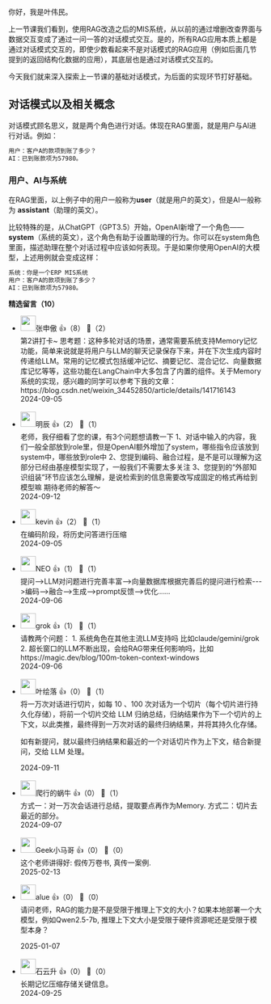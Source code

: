 你好，我是叶伟民。

上一节课我们看到，使用RAG改造之后的MIS系统，从以前的通过增删改查界面与数据交互变成了通过一问一答的对话模式交互。是的，所有RAG应用本质上都是通过对话模式交互的，即使少数看起来不是对话模式的RAG应用（例如后面几节提到的返回结构化数据的应用），其底层也是通过对话模式交互的。

今天我们就来深入探索上一节课的基础对话模式，为后面的实现环节打好基础。

## 对话模式以及相关概念

对话模式顾名思义，就是两个角色进行对话。体现在RAG里面，就是用户与AI进行对话。例如：

```sql
用户：客户A的款项到账了多少？
AI：已到账款项为57980。
```

### 用户、AI与系统

在RAG里面，以上例子中的用户一般称为**user**（就是用户的英文），但是AI一般称为 **assistant**（助理的英文）。

比较特殊的是，从ChatGPT（GPT3.5）开始，OpenAI新增了一个角色——**system**（系统的英文），这个角色有助于设置助理的行为。你可以在system角色里面，描述助理在整个对话过程中应该如何表现。于是如果你使用OpenAI的大模型，上述用例就会变成这样：

```sql
系统：你是一个ERP MIS系统
用户：客户A的款项到账了多少？
AI：已到账款项为57980。
```
<div><strong>精选留言（10）</strong></div><ul>
<li><img src="https://static001.geekbang.org/account/avatar/00/12/0a/a4/828a431f.jpg" width="30px"><span>张申傲</span> 👍（8） 💬（2）<div>第2讲打卡~
思考题：这种多轮对话的场景，通常需要系统支持Memory记忆功能，简单来说就是将用户与LLM的聊天记录保存下来，并在下次生成内容时传递给LLM。常用的记忆模式包括缓冲记忆、摘要记忆、混合记忆、向量数据库记忆等等，这些功能在LangChain中大多包含了内置的组件。关于Memory系统的实现，感兴趣的同学可以参考下我的文章：https:&#47;&#47;blog.csdn.net&#47;weixin_34452850&#47;article&#47;details&#47;141716143</div>2024-09-05</li><br/><li><img src="https://static001.geekbang.org/account/avatar/00/17/c5/76/e269369e.jpg" width="30px"><span>明辰</span> 👍（2） 💬（1）<div>老师，我仔细看了您的课，有3个问题想请教一下
1、对话中输入的内容，我们一般全部放到role里，但是OpenAI额外增加了system，哪些指令应该放到system中，哪些放到role中
2、您提到编码、融合过程，是不是可以理解为这部分已经由基座模型实现了，一般我们不需要太多关注
3、您提到的“外部知识组装”环节应该怎么理解，是说检索到的信息需要改写成固定的格式再给到模型嘛
期待老师的解答～</div>2024-09-12</li><br/><li><img src="https://static001.geekbang.org/account/avatar/00/18/dd/61/544c2838.jpg" width="30px"><span>kevin</span> 👍（2） 💬（1）<div>在编码阶段，将历史问答进行压缩</div>2024-09-05</li><br/><li><img src="https://static001.geekbang.org/account/avatar/00/15/ff/89/2e2211d3.jpg" width="30px"><span>NEO</span> 👍（1） 💬（1）<div>提问--&gt;LLM对问题进行完善丰富--&gt;向量数据库根据完善后的提问进行检索---&gt;编码--&gt;融合--&gt;生成--&gt;prompt反馈--&gt;优化......</div>2024-09-06</li><br/><li><img src="https://static001.geekbang.org/account/avatar/00/14/78/3e/f60ea472.jpg" width="30px"><span>grok</span> 👍（1） 💬（1）<div>请教两个问题：
1. 系统角色在其他主流LLM支持吗 比如claude&#47;gemini&#47;grok
2. 超长窗口的LLM不断出现，会给RAG带来任何影响吗，比如https:&#47;&#47;magic.dev&#47;blog&#47;100m-token-context-windows</div>2024-09-06</li><br/><li><img src="https://static001.geekbang.org/account/avatar/00/19/36/0a/a14b6af4.jpg" width="30px"><span>叶绘落</span> 👍（0） 💬（1）<div>将一万次对话进行切片，如每 10 、100 次对话为一个切片（每个切片进行持久化存储），将前一个切片交给 LLM 归纳总结，归纳结果作为下一个切片的上下文，以此类推，最终得到一万次对话的最终归纳结果，并将其持久化存储。

如有新提问，就以最终归纳结果和最近的一个对话切片作为上下文，结合新提问，交给 LLM 处理。</div>2024-09-11</li><br/><li><img src="http://thirdwx.qlogo.cn/mmopen/vi_32/QD6bf8hkS5dHrabdW7M7Oo9An1Oo3QSxqoySJMDh7GTraxFRX77VZ2HZ13x3R4EVYddIGXicRRDAc7V9z5cLDlA/132" width="30px"><span>爬行的蜗牛</span> 👍（0） 💬（1）<div>方式一：对一万次会话进行总结，提取要点再作为Memory.
方式二：切片去最近的部分。</div>2024-09-07</li><br/><li><img src="https://static001.geekbang.org/account/avatar/00/17/94/9c/0af40494.jpg" width="30px"><span>Geek小马哥</span> 👍（0） 💬（0）<div>这个老师讲得好: 假传万卷书, 真传一案例.</div>2025-02-13</li><br/><li><img src="https://static001.geekbang.org/account/avatar/00/1f/16/cf/bfde35d6.jpg" width="30px"><span>alue</span> 👍（0） 💬（0）<div>请问老师，RAG的能力是不是受限于推理上下文的大小？如果本地部署一个大模型，例如Qwen2.5-7b, 推理上下文大小是受限于硬件资源呢还是受限于模型本身？
</div>2025-01-07</li><br/><li><img src="https://static001.geekbang.org/account/avatar/00/0f/a0/c3/c5db35df.jpg" width="30px"><span>石云升</span> 👍（0） 💬（0）<div>长期记忆压缩存储关键信息。</div>2024-09-25</li><br/>
</ul>